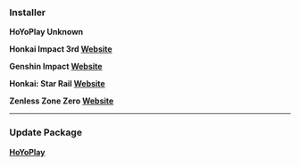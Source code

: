 ### Installer

**HoYoPlay 
Unknown**

**Honkai Impact 3rd
[Website](https://autopatchglb.honkaiimpact3.com/ptpublic/bh3_hoyoplay/20250312141404_llg0JmCuCVuMV4hE/VYTpXlbWo8_1.5.2.229_1_0_hi3_gw_pc_prod_202503111125_HNtHEpCo.exe)**

**Genshin Impact 
[Website](https://download-porter.hoyoverse.com/download-porter/2025/03/27/GenshinImpact_install_202503072011.exe)**

**Honkai: Star Rail 
[Website](https://download-porter.hoyoverse.com/download-porter/2025/03/27/3.2_0327_setup_hoyoverse.exe)**

**Zenless Zone Zero
[Website](https://download-porter.hoyoverse.com/download-porter/2025/03/29/20250324175954_rToKo5BMdDH0jzBfZenlessZoneZero_setup_202503241500.exe)**

---

### Update Package
**[HoYoPlay](https://hyp-webstatic.hoyoverse.com/hyp-client/VYTpXlbWo8_1.5.2.229_1_0_cps_hyp_global_VYTpXlbWo8_20hoyoverse_202503251048_cTZwNCNT.zip)**
